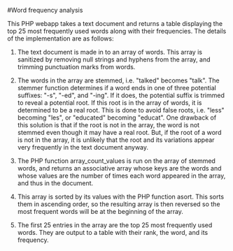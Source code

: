 #Word frequency analysis

This PHP webapp takes a text document and returns a table displaying the top 25 most frequently used words along with their frequencies. The details of the implementation are as follows:

1) The text document is made in to an array of words. This array is sanitized by removing null strings and hyphens from the array, and trimming punctuation marks from words.

2) The words in the array are stemmed, i.e. "talked" becomes "talk". The stemmer function determines if a word ends in one of three potential suffixes: "-s", "-ed", and "-ing". If it does, the potential suffix is trimmed to reveal a potential root. If this root is in the array of words, it is determined to be a real root. This is done to avoid false roots, i.e. "less" becoming "les", or "educated" becoming "educat". One drawback of this solution is that if the root is not in the array, the word is not stemmed even though it may have a real root. But, if the root of a word is not in the array, it is unlikely that the root and its variations appear very frequently in the text document anyway.

3) The PHP function array_count_values is run on the array of stemmed words, and returns an associative array whose keys are the words and whose values are the number of times each word appeared in the array, and thus in the document.

4) This array is sorted by its values with the PHP function asort. This sorts them in ascending order, so the resulting array is then reversed so the most frequent words will be at the beginning of the array.

5) The first 25 entries in the array are the top 25 most frequently used words. They are output to a table with their rank, the word, and its frequency.

